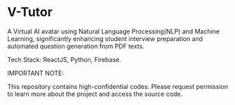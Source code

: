 # V-Tutor
A Virtual AI avatar using Natural Language Processing(NLP) and Machine Learning, significantly enhancing student interview preparation and automated question generation from PDF texts.

Tech Stack: ReactJS, Python, Firebase.

IMPORTANT NOTE:

This repository contains high-confidential codes. Please request permission to learn more about the project and access the source code.

